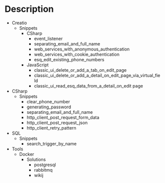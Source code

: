 # Description

* Creatio
  * Snippets
    * CSharp
      * event_listener
      * separating_email_and_full_name
      * web_services_with_anonymous_authentication
      * web_services_with_cookie_authentication
      * esq_edit_existing_phone_numbers
    * JavaScript
      * classic_ui_delete_or_add_a_tab_on_edit_page
      * classic_ui_delete_or_add_a_detail_on_edit_page_via_virtual_field
      * classic_ui_read_esq_data_from_a_detail_on_edit page
* CSharp
  * Snippets
    * clear_phone_number
    * generating_password
    * separating_email_and_full_name
    * http_client_post_request_form_data
    * http_client_post_request_json
    * http_client_retry_pattern
* SQL
  * Snippets
    * search_trigger_by_name
* Tools
  * Docker
    * Solutions
      * postgresql
      * rabbitmq
      * wikij
